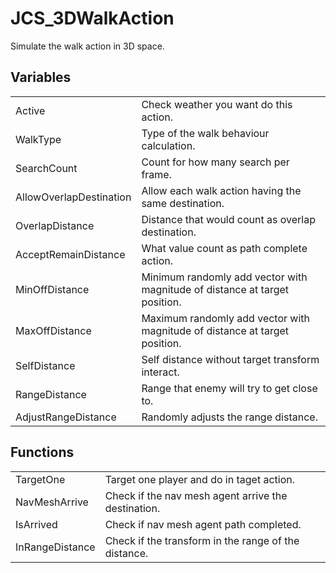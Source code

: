 # JCS_3DWalkAction

Simulate the walk action in 3D space.

## Variables

<table>
<tr>
<td>Active</td>
<td>Check weather you want do this action.</td>
</tr>

<tr>
<td>WalkType</td>
<td>Type of the walk behaviour calculation.</td>
</tr>

<tr>
<td>SearchCount</td>
<td>Count for how many search per frame.</td>
</tr>

<tr>
<td>AllowOverlapDestination</td>
<td>Allow each walk action having the same destination.</td>
</tr>

<tr>
<td>OverlapDistance</td>
<td>Distance that would count as overlap destination.</td>
</tr>

<tr>
<td>AcceptRemainDistance</td>
<td>What value count as path complete action.</td>
</tr>

<tr>
<td>MinOffDistance</td>
<td>Minimum randomly add vector with magnitude of distance at target position.</td>
</tr>

<tr>
<td>MaxOffDistance</td>
<td>Maximum randomly add vector with magnitude of distance at target position.</td>
</tr>

<tr>
<td>SelfDistance</td>
<td>Self distance without target transform interact.</td>
</tr>

<tr>
<td>RangeDistance</td>
<td>Range that enemy will try to get close to.</td>
</tr>

<tr>
<td>AdjustRangeDistance</td>
<td>Randomly adjusts the range distance.</td>
</tr>
</table>

## Functions

<table>
<tr>
<td>TargetOne</td>
<td>Target one player and do in taget action.</td>
</tr>

<tr>
<td>NavMeshArrive</td>
<td>Check if the nav mesh agent arrive the destination.</td>
</tr>

<tr>
<td>IsArrived</td>
<td>Check if nav mesh agent path completed.</td>
</tr>

<tr>
<td>InRangeDistance</td>
<td>Check if the transform in the range of the distance.</td>
</tr>
</table>
